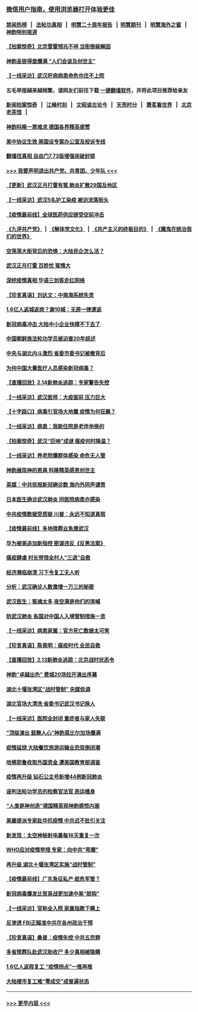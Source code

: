 ### [微信用户指南，使用浏览器打开体验更佳](https://github.com/gfw-breaker/banned-news1/blob/master/indexes/wechat-guide.md?t=0)
#### [禁闻热榜](热点新闻.md?t=0)  &nbsp;&nbsp;|&nbsp;&nbsp; [法轮功真相](https://github.com/gfw-breaker/truth/blob/master/README.md?t=0) &nbsp;&nbsp;|&nbsp;&nbsp; [明慧二十周年报告](https://github.com/gfw-breaker/mh-reports/blob/master/README.md?t=0) &nbsp;&nbsp;|&nbsp;&nbsp;[明慧期刊](https://github.com/gfw-breaker/mh-qikan) &nbsp;&nbsp;|&nbsp;&nbsp; [明慧海外之窗](https://github.com/gfw-breaker/mh-news/blob/master/README.md?t=0) &nbsp;&nbsp;|&nbsp;&nbsp; [神韵特别报道](https://github.com/gfw-breaker/mh-news/blob/master/shenyun.md?t=0)
#### [【拍案惊奇】北京雪雷预兆不祥 当街倒毙解因](../pages/nf4514/n11870203.md?t=02152011) 
#### [神韵圣彼得堡爆满 “人们会谈及创世主”](../pages/nf4514/n11871031.md?t=02152011) 
#### [【一线采访】武汉肝病病患命危也住不上院](../pages/nf4514/n11870591.md?t=02152011) 
#### 五毛举报越来越频繁，请网友们前往下载 [一键翻墙软件](https://github.com/gfw-breaker/ssr-accounts)，并将此项目推荐给亲友
#### [新闻拍案惊奇](https://github.com/gfw-breaker/banned-news1/blob/master/pages/link4.md) &nbsp;&nbsp;|&nbsp;&nbsp; [江峰时刻](https://github.com/gfw-breaker/banned-news1/blob/master/pages/link4.md) &nbsp;&nbsp;|&nbsp;&nbsp; [文昭谈古论今](https://github.com/gfw-breaker/banned-news1/blob/master/pages/link4.md) &nbsp;&nbsp;|&nbsp;&nbsp; [天亮时分](https://github.com/gfw-breaker/banned-news1/blob/master/pages/link4.md) &nbsp;&nbsp;|&nbsp;&nbsp; [萧茗看世界](https://github.com/gfw-breaker/banned-news1/blob/master/pages/link4.md) &nbsp;&nbsp;|&nbsp;&nbsp; [北京老茶馆](https://github.com/gfw-breaker/banned-news1/blob/master/pages/link4.md) &nbsp;&nbsp;|&nbsp;&nbsp; 
#### [神韵科隆一票难求 德国各界精英盛赞](../pages/nf4514/n11870655.md?t=02152011) 
#### [美中协议生效 美国设专案办公室及投诉专线](../pages/nf4514/n11870266.md?t=02152011) 
#### [翻墙找真相 自由门7.73版增强突破封锁](../pages/nf4514/n11869569.md?t=02152011) 
#### [>>> 我要声明退出共产党、共青团、少年队 <<<](https://github.com/begood0513/goodnews/blob/master/quit/letter.md) 
#### [【更新】武汉正月打雷有冤 肺炎扩散29国及地区](../pages/nf4514/n11801312.md?t=02152011) 
#### [【一线采访】武汉5名护工染疫 被迫流落街头](../pages/nf4514/n11870054.md?t=02152011) 
#### [【疫情最前线】全球医药供应链受空前冲击](../pages/nf4514/n11869614.md?t=02152011) 
#### [《九评共产党》](https://github.com/begood0513/9ping.md/blob/master/README.md) &nbsp;|&nbsp; [《解体党文化》](../../../../jtdwh.md/blob/master/README.md)  &nbsp;|&nbsp; [《共产主义的终极目的》](../../../../gczydzjmd.md/blob/master/README.md) &nbsp;|&nbsp; [《魔鬼在统治我们的世界》](../../../../mgztzwmdsj.md/blob/master/README.md) 
#### [空荡荡大街背后的恐惧：大陆民企怎么活？](../pages/nf4514/n11869676.md?t=02152011) 
#### [武汉正月打雷 百姓忧 冤情大](../pages/nf4514/n11869531.md?t=02152011) 
#### [深挖疫情真相 华语三剑客走红网络](../pages/nf4514/n11867482.md?t=02152011) 
#### [【珍言真语】刘达文：中南海系统失灵](../pages/nf4514/n11869465.md?t=02152011) 
#### [1.6亿人返城返岗？逾10城：无房一律遣返](../pages/nf4514/n11869360.md?t=02152011) 
#### [新冠病毒冲击 大陆中小企业快撑不下去了](../pages/nf4514/n11869259.md?t=02152011) 
#### [中国朝鲜族法轮功学员被迫害20年综述](../pages/nf4514/n11846618.md?t=02152011) 
#### [中央与湖北内斗激烈 省委市委书记被撤背后](../pages/nf4514/n11868325.md?t=02152011) 
#### [为何中国大量医疗人员感染新冠病毒？](../pages/nf4514/n11869001.md?t=02152011) 
#### [【直播回放】2.14新肺炎追踪：专家警告失控](../pages/nf4514/n11868930.md?t=02152011) 
#### [【一线采访】武汉医师：大疫面前 压力巨大](../pages/nf4514/n11868829.md?t=02152011) 
#### [【十字路口】病毒引官场大地震 疫情为何狂飙？](../pages/nf4514/n11867660.md?t=02152011) 
#### [【一线采访】病患：我能住院是老伴命换的](../pages/nf4514/n11867769.md?t=02152011) 
#### [【拍案惊奇】武汉“巨响”成谜 瘟疫何时降温？](../pages/nf4514/n11867555.md?t=02152011) 
#### [【一线采访】养老院爆群体感染 命危无人管](../pages/nf4514/n11868341.md?t=02152011) 
#### [神韵展现神的恩典 科隆精英感恩创世主](../pages/nf4514/n11867850.md?t=02152011) 
#### [英媒：中共低报新冠确诊数 海内外同声谴责](../pages/nf4514/n11867421.md?t=02152011) 
#### [日本医生确诊武汉肺炎 同医院病患亦感染](../pages/nf4514/n11867779.md?t=02152011) 
#### [中共疫情数据受质疑 川普：永远不知道真假](../pages/nf4514/n11867195.md?t=02152011) 
#### [【疫情最前线】多地殡葬业急援武汉](../pages/nf4514/n11866914.md?t=02152011) 
#### [华为被美追加新指控 密谋违反《反黑法案》](../pages/nf4514/n11867191.md?t=02152011) 
#### [瘟疫肆虐 村长带领全村人“三退”自救](../pages/nf4514/n11861714.md?t=02152011) 
#### [经济濒临崩溃 习下令复工无人听](../pages/nf4514/n11867269.md?t=02152011) 
#### [分析：武汉确诊人数激增一万三的秘密](../pages/nf4514/n11866187.md?t=02152011) 
#### [武汉医生：冤魂太多 夜空满是他们的哭喊](../pages/nf4514/n11867107.md?t=02152011) 
#### [防武汉肺炎 各国对中国人入境管制措施一览](../pages/nf4514/n11838726.md?t=02152011) 
#### [【一线采访】病患家属：官方死亡数据太可笑](../pages/nf4514/n11866840.md?t=02152011) 
#### [【珍言真语】陈竟明：瘟疫时代 全民自救](../pages/nf4514/n11866765.md?t=02152011) 
#### [【直播回放】2.13新肺炎追踪：北京战时状态令](../pages/nf4514/n11866261.md?t=02152011) 
#### [神韵“卓越出色” 费城20场拉开演出序幕](../pages/nf4514/n11866232.md?t=02152011) 
#### [湖北十堰张湾区“战时管制” 央媒低调](../pages/nf4514/n11866013.md?t=02152011) 
#### [湖北官场大清洗 省委书记武汉书记换人](../pages/nf4514/n11865112.md?t=02152011) 
#### [【一线采访】医院全封闭 重症者与家人失联](../pages/nf4514/n11864778.md?t=02152011) 
#### [“顶级演出 鼓舞人心”神韵莫比尔加场爆满](../pages/nf4514/n11865855.md?t=02152011) 
#### [疫情延烧 大陆餐饮旅游运输业恐现倒闭潮](../pages/nf4514/n11865608.md?t=02152011) 
#### [哈佛耶鲁收取外国资金 遭美国教育部调查](../pages/nf4514/n11864950.md?t=02152011) 
#### [疫情再升级 钻石公主号新增44例新冠肺炎](../pages/nf4514/n11865033.md?t=02152011) 
#### [诬判法轮功学员的检察官法官 恶运缠身](../pages/nf4514/n11864380.md?t=02152011) 
#### [“人类是神创造”德国精英观神韵感悟内涵](../pages/nf4514/n11865185.md?t=02152011) 
#### [美屡提派专家赴华抗疫情 中共迟不批引关注](../pages/nf4514/n11864719.md?t=02152011) 
#### [新发现：太空神秘射电暴每16天重复一次](../pages/nf4514/n11864923.md?t=02152011) 
#### [WHO应对疫情举措 专家：向中共“弯腰”](../pages/nf4514/n11864727.md?t=02152011) 
#### [再升级 湖北十堰张湾区实施“战时管制”](../pages/nf4514/n11864771.md?t=02152011) 
#### [【疫情最前线】广东急征私产 趁危军管？](../pages/nf4514/n11864205.md?t=02152011) 
#### [新冠病毒爆发比贸易战更加速中美“脱钩”](../pages/nf4514/n11864470.md?t=02152011) 
#### [【一线采访】官称全入院 家属指欺下瞒上](../pages/nf4514/n11864466.md?t=02152011) 
#### [反渗透 FBI正瞄准中共在各州政治干预](../pages/nf4514/n11864300.md?t=02152011) 
#### [【珍言真语】桑普：疫情失控 中共五宗罪](../pages/nf4514/n11864157.md?t=02152011) 
#### [多省殡葬队赴武汉助收尸 多少真相被隐瞒](../pages/nf4514/n11864132.md?t=02152011) 
#### [1.6亿人返程复工 “疫情拐点”一推再推](../pages/nf4514/n11864186.md?t=02152011) 
#### [大陆楼市复工难“零成交”成普遍状态](../pages/nf4514/n11864106.md?t=02152011) 

----
#### [ >>> 更早内容 <<< ](../indexes/nf4514-earlier.md)
